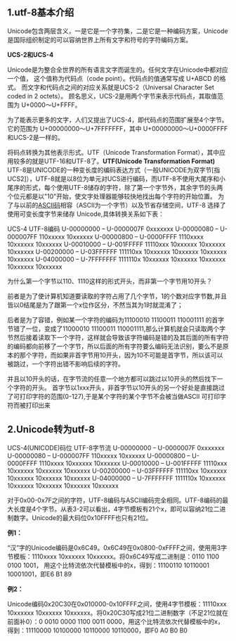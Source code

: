 ## 1.utf-8基本介绍
Unicode包含两层含义，一是它是一个字符集，二是它是一种编码方案，Unicode是国际组织制定的可以容纳世界上所有文字和符号的字符编码方案。

**UCS-2和UCS-4**

Unicode是为整合全世界的所有语言文字而诞生的。任何文字在Unicode中都对应一个值， 
这个值称为代码点（code point）。代码点的值通常写成 U+ABCD 的格式。 而文字和代码点之间的对应关系就是UCS-2（Universal Character Set coded in 2 octets）。 顾名思义，UCS-2是用两个字节来表示代码点，其取值范围为 U+0000～U+FFFF。

为了能表示更多的文字，人们又提出了UCS-4，即代码点的范围扩展至4个字节。 它的范围为 U+00000000～U+7FFFFFFF，其中 U+00000000～U+0000FFFF和UCS-2是一样的。

将码点转换为其他表示形式。UTF（Unicode Transformation Format），其中应用较多的就是UTF-16和UTF-8了。**UTF(Unicode Transformation Format)**
UTF-8是UNICODE的一种变长度的编码表达方式（一般UNICODE为双字节[指UCS2]），UTF-8就是以8位为单元对UCS进行编码，而UTF-8不使用大尾序和小尾序的形式，每个使用UTF-8储存的字符，除了第一个字节外，其余字节的头两个位元都是以"10"开始，使文字处理器能够较快地找出每个字符的开始位置。
为了与以前的[ASCII码](https://so.csdn.net/so/search?q=ASCII码&spm=1001.2101.3001.7020)相容（ASCII为一个字节）以及节省存储空间，UTF-8 选择了使用可变长度字节来储存 Unicode,具体转换关系如下表：

UCS-4                   UTF-8编码
U-00000000 – U-0000007F	0xxxxxxx
U-00000080 – U-000007FF	110xxxxx 10xxxxxx
U-00000800 – U-0000FFFF	1110xxxx 10xxxxxx 10xxxxxx
U-00010000 – U-001FFFFF	11110xxx 10xxxxxx 10xxxxxx 10xxxxxx
U-00200000 – U-03FFFFFF	111110xx 10xxxxxx 10xxxxxx 10xxxxxx 10xxxxxx
U-04000000 – U-7FFFFFFF	1111110x 10xxxxxx 10xxxxxx 10xxxxxx 10xxxxxx 10xxxxxx

为什么第一个字节以110、1110这样的形式开头，而非第一个字节用10开头？

前者是为了使计算机知道要读取的字符占用了几个字节，1的个数对应字节数,并且皆以0结尾是为了跟第一个x位作区分，不然当其为1时就混淆了；

后者是为了容错，例如某一个字符的编码为11100010 11100011 110001111 的首字节错了一位，变成了11000010 11100011 110001111,那么计算机就会只读取两个字节然后接着读取下一个字符，这样就会导致该字符编码是错的及其后面的所有字符的编码都向前移了一个字节，所以后面的所有字符要么编码无法识别，要么不是原本的那个字符，而如果非首字节用10开头，因为10不可能是首字节，所以该可以被跳过，一个字符出错不影响后续的字符。

并且以10开头的话，在字节流的任意一个地方都可以跳过以10开头的然后找下一个字符的开头。
首字节以1xxx开头，非首字节以10开头的另一个好处是直接跳过了可打印字符的范围(0-127),于是某个字符的某个字节不会被当做ASCII
可打印字符而被打印出来

## 2.Unicode转为utf-8

UCS-4(UNICODE)码位	UTF-8字节流
U-00000000 – U-0000007F	0xxxxxxx
U-00000080 – U-000007FF	110xxxxx 10xxxxxx
U-00000800 – U-0000FFFF	1110xxxx 10xxxxxx 10xxxxxx
U-00010000 – U-001FFFFF	11110xxx 10xxxxxx 10xxxxxx 10xxxxxx
U-00200000 – U-03FFFFFF	111110xx 10xxxxxx 10xxxxxx 10xxxxxx 10xxxxxx
U-04000000 – U-7FFFFFFF	1111110x 10xxxxxx 10xxxxxx 10xxxxxx 10xxxxxx 10xxxxxx

对于0x00-0x7F之间的字符，UTF-8编码与ASCII编码完全相同。UTF-8编码的最大长度是4个字节。从表3-2可以看出，4字节模板有21个x，即可以容纳21位二进制数字。Unicode的最大码位0x10FFFF也只有21位。

**例1：**

“汉”字的Unicode编码是0x6C49。0x6C49在0x0800-0xFFFF之间，使用用3字节模板：1110xxxx 10xxxxxx 10xxxxxx。将0x6C49写成二进制是：0110 1100 0100 1001， 用这个比特流依次代替模板中的x，得到：11100110 10110001 10001001，即E6 B1 89

**例2：**

Unicode编码0x20C30在0x010000-0x10FFFF之间，使用4字节模板：11110xxx 10xxxxxx 10xxxxxx 10xxxxxx。将0x20C30写成21位二进制数字（不足21位就在前面补0）：0 0010 0000 1100 0011 0000，用这个比特流依次代替模板中的x，得到：11110000 10100000 10110000 10110000，即F0 A0 B0 B0



